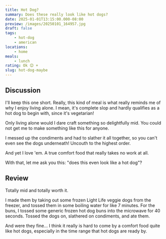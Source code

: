 ```yaml
---
title: Hot Dog?
summary: Does these really look like hot dogs?
date: 2025-01-01T13:15:00.000-08:00
preview: /images/20250101_164957.jpg
draft: false
tags:
    - hot-dog
    - american
locations:
    - home
meals:
    - lunch
rating: Ok 😌 +
slug: hot-dog-maybe
---
```


## Discussion

I'll keep this one short. Really, this kind of meal is what really reminds me of
why I enjoy living alone. I mean, it's complete slop and hardly qualifies as a
hot dog to begin with, since it's vegetarian!

Only living alone would I dare craft something so delightfully mid. You could
not get me to make something like this for anyone.

I messed up the condiments and had to slather it all together, so you can't even
see the dogs underneath! Uncouth to the highest order.

And yet I love 'em. A true comfort food that really takes no work at all.

With that, let me ask you this: "does this even look like a hot dog"?

## Review

Totally mid and totally worth it.

I made them by taking out some frozen Light Life veggie dogs from the freezer,
and tossed them in some boiling water for like 7 minutes. For the buns, I tossed
some generic frozen hot dog buns into the microwave for 40 seconds. Tossed the
dogs on, slathered on condiments, and ate them.

And were they fine... I think it really is hard to come by a comfort food quite
like hot dogs, especially in the time range that hot dogs are ready by.